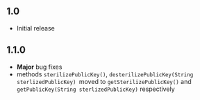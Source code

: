 ## 1.0

* Initial release

## 1.1.0

* **Major** bug fixes
* methods ```sterilizePublicKey()```, ```desterilizePublicKey(String sterlizedPublicKey) ```moved to ```getSterilizePublicKey()``` and ```getPublicKey(String sterlizedPublicKey)``` respectively